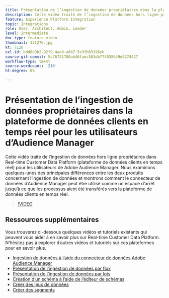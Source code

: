 ```yaml
---
title: Présentation de l’ingestion de données propriétaires dans la plateforme de données clients en temps réel pour les utilisateurs d’Audience Manager
description: Cette vidéo traite de l’ingestion de données hors ligne propriétaires dans Real-time Customer Data Platform (plateforme de données clients en temps réel) pour les utilisateurs de Adobe Audience Manager. Nous examinons quelques-unes des principales différences entre les deux produits concernant l’ingestion de données et montrons comment le connecteur de données d’Audience Manager peut être utilisé comme un espace d’arrêt jusqu’à ce que les processus aient été transférés vers la plateforme de données clients en temps réel.
feature: Experience Platform Integration
topic: Integrations
role: User, Architect, Admin, Leader
level: Intermediate
doc-type: feature video
thumbnail: 331276.jpg
kt: 7128
exl-id: bdd8d9b2-92f9-4aa0-a0b7-5e3fb63196eb
source-git-commit: 5c76721780ab46faec503db774928649e8274327
workflow-type: tm+mt
source-wordcount: '216'
ht-degree: 0%

---
```


# Présentation de l’ingestion de données propriétaires dans la plateforme de données clients en temps réel pour les utilisateurs d’Audience Manager

Cette vidéo traite de l’ingestion de données hors ligne propriétaires dans Real-time Customer Data Platform (plateforme de données clients en temps réel) pour les utilisateurs de Adobe Audience Manager. Nous examinons quelques-unes des principales différences entre les deux produits concernant l’ingestion de données et montrons comment le connecteur de données d’Audience Manager peut être utilisé comme un espace d’arrêt jusqu’à ce que les processus aient été transférés vers la plateforme de données clients en temps réel.


>[!VIDEO](https://video.tv.adobe.com/v/331276/?quality=12&learn=on)

## Ressources supplémentaires

Vous trouverez ci-dessous quelques vidéos et tutoriels existants qui peuvent vous aider à en savoir plus sur Real-time Customer Data Platform. N’hésitez pas à explorer d’autres vidéos et tutoriels sur ces plateformes pour en savoir plus.

* [Ingestion de données à l’aide du connecteur de données Adobe Audience Manager](https://experienceleague.adobe.com/docs/platform-learn/tutorials/sources/ingest-data-from-aam.html?lang=fr#sources)
* [Présentation de l’ingestion de données par flux](https://experienceleague.adobe.com/docs/platform-learn/tutorials/data-ingestion/understanding-streaming-ingestion.html?lang=fr#data-ingestion)
* [Présentation de l’ingestion de données par lots](https://experienceleague.adobe.com/docs/platform-learn/tutorials/data-ingestion/batch-ingestion-overview.html?lang=fr#data-ingestion)
* [Création d’un schéma à l’aide de l’éditeur de schémas](https://experienceleague.adobe.com/docs/experience-platform/xdm/tutorials/create-schema-ui.html?lang=fr#getting-started)
* [Créer des jeux de données](https://experienceleague.adobe.com/docs/platform-learn/getting-started-for-data-architects-and-data-engineers/create-datasets.html?lang=fr#permissions-required)
* [Créer des segments](https://experienceleague.adobe.com/docs/platform-learn/tutorials/segments/create-segments.html?lang=fr#segments)
